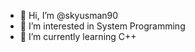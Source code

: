 - 👋 Hi, I’m @skyusman90
- 👀 I’m interested in System Programming
- 🌱 I’m currently learning C++

<!---
skyusman90/skyusman90 is a ✨ special ✨ repository because its `README.md` (this file) appears on your GitHub profile.
You can click the Preview link to take a look at your changes.
--->
